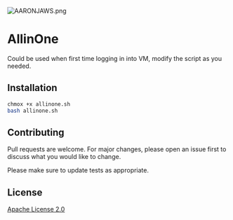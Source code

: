![AARONJAWS.png](https://i.loli.net/2020/09/05/WFkZjA7v498GqRI.png)

# AllinOne

Could be used when first time logging in into VM, modify the script as you needed.

## Installation
```bash
chmox +x allinone.sh
bash allinone.sh
```

## Contributing

Pull requests are welcome. For major changes, please open an issue first to discuss what you would like to change.

Please make sure to update tests as appropriate.

## License
[Apache License 2.0](https://choosealicense.com/licenses/apache-2.0/)
